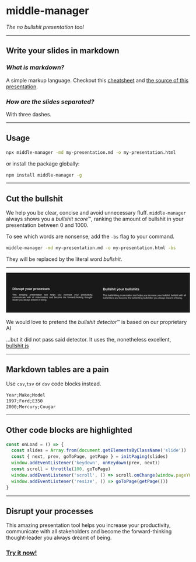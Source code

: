 # middle-manager

*The no bullshit presentation tool*

---

## Write your slides in **markdown**

### *What is markdown?*

A simple markup language. Checkout this [cheatsheet](https://github.com/adam-p/markdown-here/wiki/Markdown-Cheatsheet) and [the source of this presentation](https://raw.githubusercontent.com/idris-maps/middle-manager/master/demo.md).

### *How are the slides separated?*

With three dashes.

---

## Usage

```bash
npx middle-manager -md my-presentation.md -o my-presentation.html 
```

or install the package globally:

```bash
npm install middle-manager -g
```

---

## Cut the bullshit

We help you be clear, concise and avoid unnecessary fluff. `middle-manager` always shows you a *bullshit score*™, ranking the amount of bullshit in your presentation between 0 and 1000.

To see which words are nonsense, add the `-bs` flag to your command.

```bash
middle-manager -md my-presentation.md -o my-presentation.html -bs
```

They will be replaced by the literal word *bullshit*.

---

![Replace bullshit demo](bullshit.png)

We would love to pretend the *bullshit detector*™ is based on our proprietary AI

...but it did not pass said detector. It uses the, nonetheless excellent, [bullshit.js](https://mourner.github.io/bullshit.js/)

---

## Markdown tables are a pain

Use `csv`,`tsv` or `dsv` code blocks instead.

```dsv;
Year;Make;Model
1997;Ford;E350
2000;Mercury;Cougar
```

---

## Other code blocks are highlighted

```ts
const onLoad = () => {
  const slides = Array.from(document.getElementsByClassName('slide'))
  const { next, prev, goToPage, getPage } = initPaging(slides)
  window.addEventListener('keydown', onKeydown(prev, next))
  const scroll = throttle(100, goToPage)
  window.addEventListener('scroll', () => scroll.onChange(window.pageYOffset / window.innerHeight))
  window.addEventListener('resize', () => goToPage(getPage()))
}
```

---

## Disrupt your processes

This amazing presentation tool helps you increase your productivity, communicate with all stakeholders and become the forward-thinking thought-leader you always dreamt of being.

### [Try it now!](https://github.com/idris-maps/middle-manager)